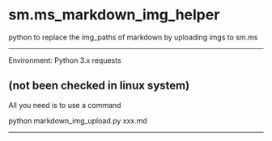 # sm.ms_markdown_img_helper
python to replace the img_paths of markdown by uploading imgs to sm.ms 

---------------------------
Environment:
Python 3.x
requests

(not been checked in linux system)
---------------------------

All you need is to use a command

python markdown_img_upload.py xxx.md

---------------------------

